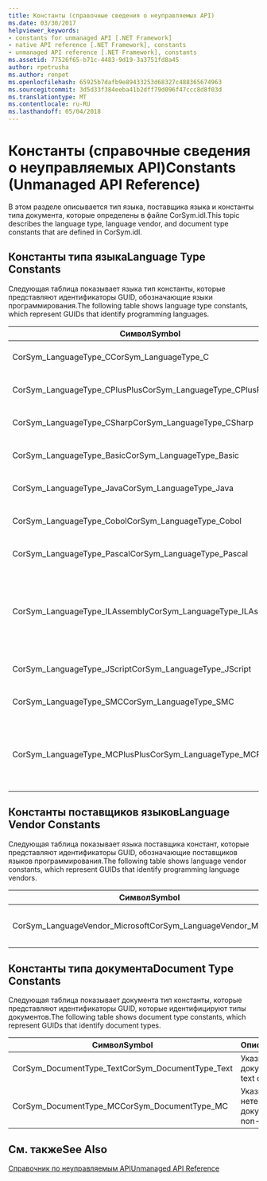 ```yaml
---
title: Константы (справочные сведения о неуправляемых API)
ms.date: 03/30/2017
helpviewer_keywords:
- constants for unmanaged API [.NET Framework]
- native API reference [.NET Framework], constants
- unmanaged API reference [.NET Framework], constants
ms.assetid: 77526f65-b71c-4483-9d19-3a3751fd8a45
author: rpetrusha
ms.author: ronpet
ms.openlocfilehash: 65925b7dafb9e89433253d68327c488365674963
ms.sourcegitcommit: 3d5d33f384eeba41b2dff79d096f47ccc8d8f03d
ms.translationtype: MT
ms.contentlocale: ru-RU
ms.lasthandoff: 05/04/2018
---
```

# <a name="constants-unmanaged-api-reference"></a><span data-ttu-id="9b806-102">Константы (справочные сведения о неуправляемых API)</span><span class="sxs-lookup"><span data-stu-id="9b806-102">Constants (Unmanaged API Reference)</span></span>
<span data-ttu-id="9b806-103">В этом разделе описывается тип языка, поставщика языка и константы типа документа, которые определены в файле CorSym.idl.</span><span class="sxs-lookup"><span data-stu-id="9b806-103">This topic describes the language type, language vendor, and document type constants that are defined in CorSym.idl.</span></span>  
  
## <a name="language-type-constants"></a><span data-ttu-id="9b806-104">Константы типа языка</span><span class="sxs-lookup"><span data-stu-id="9b806-104">Language Type Constants</span></span>  
 <span data-ttu-id="9b806-105">Следующая таблица показывает языка тип константы, которые представляют идентификаторы GUID, обозначающие языки программирования.</span><span class="sxs-lookup"><span data-stu-id="9b806-105">The following table shows language type constants, which represent GUIDs that identify programming languages.</span></span>  
  
|<span data-ttu-id="9b806-106">Символ</span><span class="sxs-lookup"><span data-stu-id="9b806-106">Symbol</span></span>|<span data-ttu-id="9b806-107">Описание</span><span class="sxs-lookup"><span data-stu-id="9b806-107">Description</span></span>|  
|------------|-----------------|  
|<span data-ttu-id="9b806-108">CorSym_LanguageType_C</span><span class="sxs-lookup"><span data-stu-id="9b806-108">CorSym_LanguageType_C</span></span>|<span data-ttu-id="9b806-109">Указывает язык C.</span><span class="sxs-lookup"><span data-stu-id="9b806-109">Indicates the C language.</span></span>|  
|<span data-ttu-id="9b806-110">CorSym_LanguageType_CPlusPlus</span><span class="sxs-lookup"><span data-stu-id="9b806-110">CorSym_LanguageType_CPlusPlus</span></span>|<span data-ttu-id="9b806-111">Указывает язык C++.</span><span class="sxs-lookup"><span data-stu-id="9b806-111">Indicates the C++ language.</span></span>|  
|<span data-ttu-id="9b806-112">CorSym_LanguageType_CSharp</span><span class="sxs-lookup"><span data-stu-id="9b806-112">CorSym_LanguageType_CSharp</span></span>|<span data-ttu-id="9b806-113">Указывает язык C#.</span><span class="sxs-lookup"><span data-stu-id="9b806-113">Indicates the C# language.</span></span>|  
|<span data-ttu-id="9b806-114">CorSym_LanguageType_Basic</span><span class="sxs-lookup"><span data-stu-id="9b806-114">CorSym_LanguageType_Basic</span></span>|<span data-ttu-id="9b806-115">Указывает основной язык.</span><span class="sxs-lookup"><span data-stu-id="9b806-115">Indicates the Basic language.</span></span>|  
|<span data-ttu-id="9b806-116">CorSym_LanguageType_Java</span><span class="sxs-lookup"><span data-stu-id="9b806-116">CorSym_LanguageType_Java</span></span>|<span data-ttu-id="9b806-117">Указывает язык Java.</span><span class="sxs-lookup"><span data-stu-id="9b806-117">Indicates the Java language.</span></span>|  
|<span data-ttu-id="9b806-118">CorSym_LanguageType_Cobol</span><span class="sxs-lookup"><span data-stu-id="9b806-118">CorSym_LanguageType_Cobol</span></span>|<span data-ttu-id="9b806-119">Указывает язык COBOL.</span><span class="sxs-lookup"><span data-stu-id="9b806-119">Indicates the COBOL language.</span></span>|  
|<span data-ttu-id="9b806-120">CorSym_LanguageType_Pascal</span><span class="sxs-lookup"><span data-stu-id="9b806-120">CorSym_LanguageType_Pascal</span></span>|<span data-ttu-id="9b806-121">Указывает языка Pascal.</span><span class="sxs-lookup"><span data-stu-id="9b806-121">Indicates the Pascal language.</span></span>|  
|<span data-ttu-id="9b806-122">CorSym_LanguageType_ILAssembly</span><span class="sxs-lookup"><span data-stu-id="9b806-122">CorSym_LanguageType_ILAssembly</span></span>|<span data-ttu-id="9b806-123">Указывает код сборки Microsoft промежуточного языка MSIL.</span><span class="sxs-lookup"><span data-stu-id="9b806-123">Indicates the Microsoft intermediate language (MSIL) assembly code.</span></span>|  
|<span data-ttu-id="9b806-124">CorSym_LanguageType_JScript</span><span class="sxs-lookup"><span data-stu-id="9b806-124">CorSym_LanguageType_JScript</span></span>|<span data-ttu-id="9b806-125">Указывает язык JScript.</span><span class="sxs-lookup"><span data-stu-id="9b806-125">Indicates the JScript language.</span></span>|  
|<span data-ttu-id="9b806-126">CorSym_LanguageType_SMC</span><span class="sxs-lookup"><span data-stu-id="9b806-126">CorSym_LanguageType_SMC</span></span>|<span data-ttu-id="9b806-127">Обозначает язык SMC.</span><span class="sxs-lookup"><span data-stu-id="9b806-127">Indicates the SMC language.</span></span>|  
|<span data-ttu-id="9b806-128">CorSym_LanguageType_MCPlusPlus</span><span class="sxs-lookup"><span data-stu-id="9b806-128">CorSym_LanguageType_MCPlusPlus</span></span>|<span data-ttu-id="9b806-129">Указывает язык C++ включена для платформы .NET Framework.</span><span class="sxs-lookup"><span data-stu-id="9b806-129">Indicates the C++ language enabled for the .NET Framework.</span></span>|  
  
## <a name="language-vendor-constants"></a><span data-ttu-id="9b806-130">Константы поставщиков языков</span><span class="sxs-lookup"><span data-stu-id="9b806-130">Language Vendor Constants</span></span>  
 <span data-ttu-id="9b806-131">Следующая таблица показывает языка поставщика констант, которые представляют идентификаторы GUID, обозначающие поставщиков языков программирования.</span><span class="sxs-lookup"><span data-stu-id="9b806-131">The following table shows language vendor constants, which represent GUIDs that identify programming language vendors.</span></span>  
  
|<span data-ttu-id="9b806-132">Символ</span><span class="sxs-lookup"><span data-stu-id="9b806-132">Symbol</span></span>|<span data-ttu-id="9b806-133">Описание</span><span class="sxs-lookup"><span data-stu-id="9b806-133">Description</span></span>|  
|------------|-----------------|  
|<span data-ttu-id="9b806-134">CorSym_LanguageVendor_Microsoft</span><span class="sxs-lookup"><span data-stu-id="9b806-134">CorSym_LanguageVendor_Microsoft</span></span>|<span data-ttu-id="9b806-135">Указывает корпорации Майкрософт.</span><span class="sxs-lookup"><span data-stu-id="9b806-135">Indicates Microsoft.</span></span>|  
  
## <a name="document-type-constants"></a><span data-ttu-id="9b806-136">Константы типа документа</span><span class="sxs-lookup"><span data-stu-id="9b806-136">Document Type Constants</span></span>  
 <span data-ttu-id="9b806-137">Следующая таблица показывает документа тип константы, которые представляют идентификаторы GUID, которые идентифицируют типы документов.</span><span class="sxs-lookup"><span data-stu-id="9b806-137">The following table shows document type constants, which represent GUIDs that identify document types.</span></span>  
  
|<span data-ttu-id="9b806-138">Символ</span><span class="sxs-lookup"><span data-stu-id="9b806-138">Symbol</span></span>|<span data-ttu-id="9b806-139">Описание</span><span class="sxs-lookup"><span data-stu-id="9b806-139">Description</span></span>|  
|------------|-----------------|  
|<span data-ttu-id="9b806-140">CorSym_DocumentType_Text</span><span class="sxs-lookup"><span data-stu-id="9b806-140">CorSym_DocumentType_Text</span></span>|<span data-ttu-id="9b806-141">Указывает текстовый документ.</span><span class="sxs-lookup"><span data-stu-id="9b806-141">Indicates a text document.</span></span>|  
|<span data-ttu-id="9b806-142">CorSym_DocumentType_MC</span><span class="sxs-lookup"><span data-stu-id="9b806-142">CorSym_DocumentType_MC</span></span>|<span data-ttu-id="9b806-143">Указывает нетекстовый документ.</span><span class="sxs-lookup"><span data-stu-id="9b806-143">Indicates a non-text document.</span></span>|  
  
## <a name="see-also"></a><span data-ttu-id="9b806-144">См. также</span><span class="sxs-lookup"><span data-stu-id="9b806-144">See Also</span></span>  
 [<span data-ttu-id="9b806-145">Справочник по неуправляемым API</span><span class="sxs-lookup"><span data-stu-id="9b806-145">Unmanaged API Reference</span></span>](../../../docs/framework/unmanaged-api/index.md)
